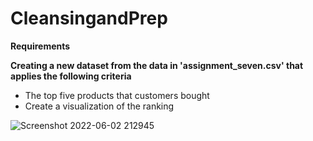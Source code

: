 # CleansingandPrep
**Requirements**

  **Creating a new dataset from the data in 'assignment_seven.csv' that applies the following criteria** 
  - The top five products that customers bought
  - Create a visualization of the ranking


![Screenshot 2022-06-02 212945](https://user-images.githubusercontent.com/72054441/171786416-4c6a8655-3ca3-4778-b8e4-839cda6d3c08.png)
